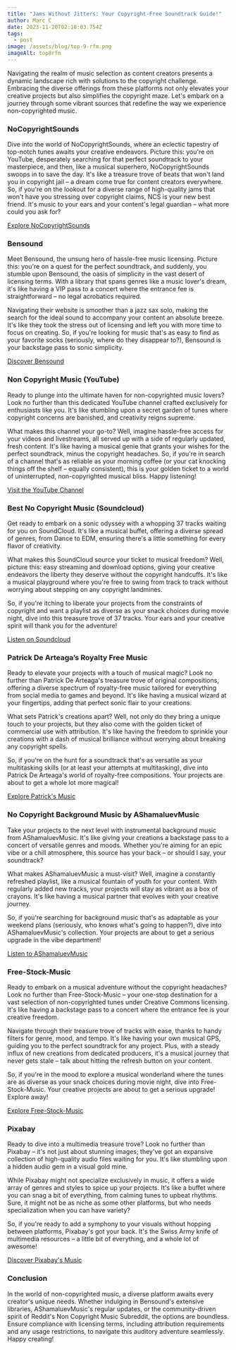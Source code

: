 ```yaml
---
title: "Jams Without Jitters: Your Copyright-Free Soundtrack Guide!"
author: Marc C
date: 2023-11-20T02:10:03.754Z
tags:
  - post
image: /assets/blog/top-9-rfm.png
imageAlt: top8rfm
---
```

Navigating the realm of music selection as content creators presents a dynamic landscape rich with solutions to the copyright challenge. Embracing the diverse offerings from these platforms not only elevates your creative projects but also simplifies the copyright maze. Let's embark on a journey through some vibrant sources that redefine the way we experience non-copyrighted music.

### **NoCopyrightSounds**

Dive into the world of NoCopyrightSounds, where an eclectic tapestry of top-notch tunes awaits your creative endeavors. Picture this: you're on YouTube, desperately searching for that perfect soundtrack to your masterpiece, and then, like a musical superhero, NoCopyrightSounds swoops in to save the day. It's like a treasure trove of beats that won't land you in copyright jail – a dream come true for content creators everywhere. So, if you're on the lookout for a diverse range of high-quality jams that won't have you stressing over copyright claims, NCS is your new best friend. It's music to your ears and your content's legal guardian – what more could you ask for?

[Explore NoCopyrightSounds](https://ncs.io/music)

### **Bensound**

Meet Bensound, the unsung hero of hassle-free music licensing. Picture this: you're on a quest for the perfect soundtrack, and suddenly, you stumble upon Bensound, the oasis of simplicity in the vast desert of licensing terms. With a library that spans genres like a music lover's dream, it's like having a VIP pass to a concert where the entrance fee is straightforward – no legal acrobatics required.

Navigating their website is smoother than a jazz sax solo, making the search for the ideal sound to accompany your content an absolute breeze. It's like they took the stress out of licensing and left you with more time to focus on creating. So, if you're looking for music that's as easy to find as your favorite socks (seriously, where do they disappear to?), Bensound is your backstage pass to sonic simplicity.

[Discover Bensound](https://www.bensound.com/royalty-free-music)

### **Non Copyright Music (YouTube)**

Ready to plunge into the ultimate haven for non-copyrighted music lovers? Look no further than this dedicated YouTube channel crafted exclusively for enthusiasts like you. It's like stumbling upon a secret garden of tunes where copyright concerns are banished, and creativity reigns supreme.

What makes this channel your go-to? Well, imagine hassle-free access for your videos and livestreams, all served up with a side of regularly updated, fresh content. It's like having a musical genie that grants your wishes for the perfect soundtrack, minus the copyright headaches. So, if you're in search of a channel that's as reliable as your morning coffee (or your cat knocking things off the shelf – equally consistent), this is your golden ticket to a world of uninterrupted, non-copyrighted musical bliss. Happy listening!

[Visit the YouTube Channel](https://www.youtube.com/channel/UCkAEjuaeGI1q6GwORXkz19g)

### **Best No Copyright Music (Soundcloud)**

Get ready to embark on a sonic odyssey with a whopping 37 tracks waiting for you on SoundCloud. It's like a musical buffet, offering a diverse spread of genres, from Dance to EDM, ensuring there's a little something for every flavor of creativity.

What makes this SoundCloud source your ticket to musical freedom? Well, picture this: easy streaming and download options, giving your creative endeavors the liberty they deserve without the copyright handcuffs. It's like a musical playground where you're free to swing from track to track without worrying about stepping on any copyright landmines.

So, if you're itching to liberate your projects from the constraints of copyright and want a playlist as diverse as your snack choices during movie night, dive into this treasure trove of 37 tracks. Your ears and your creative spirit will thank you for the adventure!

[Listen on Soundcloud](https://soundcloud.com/best_no_copyright_music)

### **Patrick De Arteaga’s Royalty Free Music**

Ready to elevate your projects with a touch of musical magic? Look no further than Patrick De Arteaga's treasure trove of original compositions, offering a diverse spectrum of royalty-free music tailored for everything from social media to games and beyond. It's like having a musical wizard at your fingertips, adding that perfect sonic flair to your creations.

What sets Patrick's creations apart? Well, not only do they bring a unique touch to your projects, but they also come with the golden ticket of commercial use with attribution. It's like having the freedom to sprinkle your creations with a dash of musical brilliance without worrying about breaking any copyright spells.

So, if you're on the hunt for a soundtrack that's as versatile as your multitasking skills (or at least your attempts at multitasking), dive into Patrick De Arteaga's world of royalty-free compositions. Your projects are about to get a whole lot more magical!

[Explore Patrick's Music](https://patrickdearteaga.com/royalty-free-music/)

### **No Copyright Background Music by AShamaluevMusic**

Take your projects to the next level with instrumental background music from AShamaluevMusic. It's like giving your creations a backstage pass to a concert of versatile genres and moods. Whether you're aiming for an epic vibe or a chill atmosphere, this source has your back – or should I say, your soundtrack?

What makes AShamaluevMusic a must-visit? Well, imagine a constantly refreshed playlist, like a musical fountain of youth for your content. With regularly added new tracks, your projects will stay as vibrant as a box of crayons. It's like having a musical partner that evolves with your creative journey.

So, if you're searching for background music that's as adaptable as your weekend plans (seriously, who knows what's going to happen?), dive into AShamaluevMusic's collection. Your projects are about to get a serious upgrade in the vibe department!

[Listen to AShamaluevMusic](https://www.ashamaluevmusic.com/no-copyright-music)[](https://www.reddit.com/r/noncopyrightmusic/)

### **Free-Stock-Music**

Ready to embark on a musical adventure without the copyright headaches? Look no further than Free-Stock-Music – your one-stop destination for a vast selection of non-copyrighted tunes under Creative Commons licensing. It's like having a backstage pass to a concert where the entrance fee is your creative freedom.

Navigate through their treasure trove of tracks with ease, thanks to handy filters for genre, mood, and tempo. It's like having your own musical GPS, guiding you to the perfect soundtrack for any project. Plus, with a steady influx of new creations from dedicated producers, it's a musical journey that never gets stale – talk about hitting the refresh button on your content.

So, if you're in the mood to explore a musical wonderland where the tunes are as diverse as your snack choices during movie night, dive into Free-Stock-Music. Your creative projects are about to get a serious upgrade! Explore away! 

[Explore Free-Stock-Music](https://www.free-stock-music.com/)

### **Pixabay**

Ready to dive into a multimedia treasure trove? Look no further than Pixabay – it's not just about stunning images; they've got an expansive collection of high-quality audio files waiting for you. It's like stumbling upon a hidden audio gem in a visual gold mine.

While Pixabay might not specialize exclusively in music, it offers a wide array of genres and styles to spice up your projects. It's like a buffet where you can snag a bit of everything, from calming tunes to upbeat rhythms. Sure, it might not be as niche as some other platforms, but who needs specialization when you can have variety?

So, if you're ready to add a symphony to your visuals without hopping between platforms, Pixabay's got your back. It's the Swiss Army knife of multimedia resources – a little bit of everything, and a whole lot of awesome! 

[Discover Pixabay's Music](https://pixabay.com/music/)

### **Conclusion**

In the world of non-copyrighted music, a diverse platform awaits every creator's unique needs. Whether indulging in Bensound's extensive libraries, AShamaluevMusic's regular updates, or the community-driven spirit of Reddit's Non Copyright Music Subreddit, the options are boundless. Ensure compliance with licensing terms, including attribution requirements and any usage restrictions, to navigate this auditory adventure seamlessly. Happy creating!